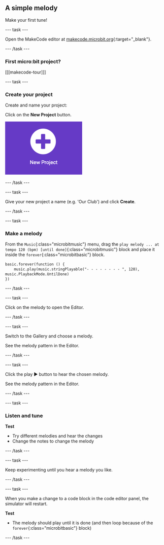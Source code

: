 ## A simple melody

Make your first tune!

--- task ---

Open the MakeCode editor at [makecode.microbit.org](https://makecode.microbit.org){:target="_blank"}.

--- /task ---

### First micro:bit project?

[[[makecode-tour]]]

--- task ---
### Create your project

Create and name your project: 

Click on the **New Project** button.

<img src="images/new-project-button.png" alt="The New Project button inside MakeCode." width="250"/>

--- /task ---

--- task ---

Give your new project a name (e.g. 'Our Club') and click **Create**.

--- /task ---

--- task ---
### Make a melody

From the `Music`{:class="microbitmusic"} menu, drag the `play melody ... at tempo 120 (bpm) [until done]`{:class="microbitmusic"} block and place it inside the `forever`{:class="microbitbasic"} block.

```microbit
basic.forever(function () {
    music.play(music.stringPlayable("- - - - - - - - ", 120), music.PlaybackMode.UntilDone)
})
```

--- /task ---

--- task ---

Click on the melody to open the Editor.

--- /task ---

--- task ---

Switch to the Gallery and choose a melody.

See the melody pattern in the Editor. 

--- /task ---

--- task ---

Click the play ▶️ button to hear the chosen melody.

See the melody pattern in the Editor. 

--- /task ---

--- task ---
### Listen and tune

**Test**
- Try different melodies and hear the changes
- Change the notes to change the melody

--- /task ---

--- task ---

Keep experimenting until you hear a melody you like.

--- /task ---

--- task ---

When you make a change to a code block in the code editor panel, the simulator will restart.

**Test**
- The melody should play until it is done (and then loop because of the `forever`{:class="microbitbasic"} block)

--- /task --- 
